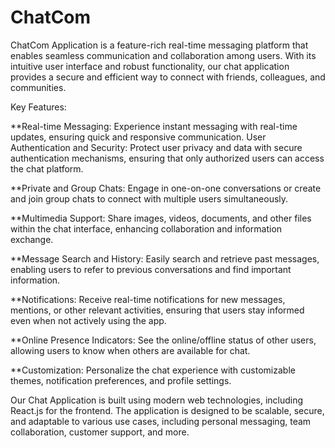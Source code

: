 # ChatCom
ChatCom Application is a feature-rich real-time messaging platform that enables seamless communication and collaboration among users. With its intuitive user interface and robust functionality, our chat application provides a secure and efficient way to connect with friends, colleagues, and communities.

Key Features:

**Real-time Messaging: Experience instant messaging with real-time updates, ensuring quick and responsive communication.
User Authentication and Security: Protect user privacy and data with secure authentication mechanisms, ensuring that only authorized users can access the chat platform.

**Private and Group Chats: Engage in one-on-one conversations or create and join group chats to connect with multiple users simultaneously.

**Multimedia Support: Share images, videos, documents, and other files within the chat interface, enhancing collaboration and information exchange.

**Message Search and History: Easily search and retrieve past messages, enabling users to refer to previous conversations and find important information.

**Notifications: Receive real-time notifications for new messages, mentions, or other relevant activities, ensuring that users stay informed even when not actively using the app.

**Online Presence Indicators: See the online/offline status of other users, allowing users to know when others are available for chat.

**Customization: Personalize the chat experience with customizable themes, notification preferences, and profile settings.

Our Chat Application is built using modern web technologies, including React.js for the frontend. The application is designed to be scalable, secure, and adaptable to various use cases, including personal messaging, team collaboration, customer support, and more.
